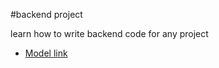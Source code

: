 #backend project 

learn how to write backend code for any project
- [Model link](https://app.eraser.io/workspace/YtPqZ1VogxGy1jzIDkzj)